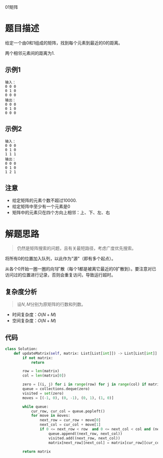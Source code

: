 01矩阵

# 题目描述

给定一个由0和1组成的矩阵，找到每个元素到最近的0的距离。

两个相邻元素间的距离为1.

## 示例1

```
输入：
0 0 0
0 1 0
0 0 0
输出：
0 0 0
0 1 0
0 0 0
```

## 示例2

```
输入：
0 0 0
0 1 0
1 1 1
输出：
0 0 0
0 1 0
1 2 1
```

## 注意

- 给定矩阵的元素个数不超过10000.
- 给定矩阵中至少有一个元素是0
- 矩阵中的元素只在四个方向上相邻：上、下、左、右

# 解题思路

> 仍然是矩阵搜索的问题，且有关最短路径，考虑广度优先搜索。

将所有0的位置加入队列，以此作为"源"（即有多个起点）。

从各个0开始一圈一圈的向1扩散（每个1都是被离它最近的0扩散到）。要注意对已访问过的位置进行记录，否则会重复访问，导致运行超时。

## 复杂度分析

> 设$N,M$分别为原矩阵的行数和列数。

- 时间复杂度：$O(N+M)$
- 空间复杂度：$O(N+M)$

## 代码

```python
class Solution:
    def updateMatrix(self, matrix: List[List[int]]) -> List[List[int]]:
        if not matrix:
            return

        row = len(matrix)
        col = len(matrix[0])

        zero = [(i, j) for i in range(row) for j in range(col) if matrix[i][j] == 0]
        queue = collections.deque(zero)
        visited = set(zero)
        moves = [(-1, 0), (0, -1), (0, 1), (1, 0)]

        while queue:
            cur_row, cur_col = queue.popleft()
            for move in moves:
                next_row = cur_row + move[0]
                next_col = cur_col + move[1]
                if 0 <= next_row < row  and 0 <= next_col < col and (next_row, next_col) not in visited and matrix[next_row][next_col]:
                    queue.append((next_row, next_col))
                    visited.add((next_row, next_col))
                    matrix[next_row][next_col] = matrix[cur_row][cur_col] + 1
        
        return matrix
```

